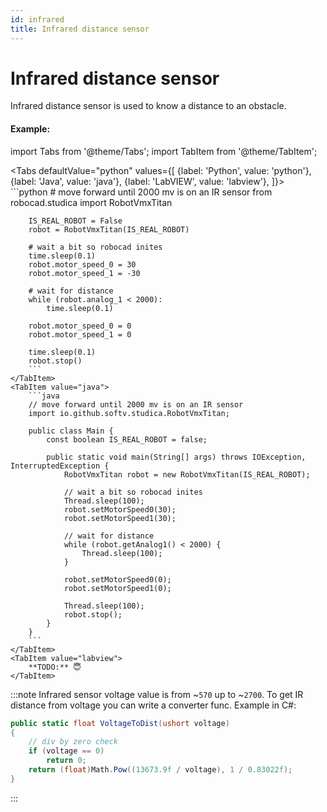 ```yaml
---
id: infrared
title: Infrared distance sensor
---
```


# Infrared distance sensor   

Infrared distance sensor is used to know a distance to an obstacle.

#### Example:

import Tabs from '@theme/Tabs';
import TabItem from '@theme/TabItem';

<Tabs
    defaultValue="python"
    values={[
        {label: 'Python', value: 'python'},
        {label: 'Java', value: 'java'},
        {label: 'LabVIEW', value: 'labview'},
    ]}>
    <TabItem value="python">  
        ```python
        # move forward until 2000 mv is on an IR sensor
        from robocad.studica import RobotVmxTitan

        IS_REAL_ROBOT = False
        robot = RobotVmxTitan(IS_REAL_ROBOT)
        
        # wait a bit so robocad inites
        time.sleep(0.1)
        robot.motor_speed_0 = 30
        robot.motor_speed_1 = -30

        # wait for distance
        while (robot.analog_1 < 2000):
            time.sleep(0.1)

        robot.motor_speed_0 = 0
        robot.motor_speed_1 = 0

        time.sleep(0.1)
        robot.stop()
        ```
    </TabItem>
    <TabItem value="java">
        ```java
        // move forward until 2000 mv is on an IR sensor
        import io.github.softv.studica.RobotVmxTitan;

        public class Main {
            const boolean IS_REAL_ROBOT = false;

            public static void main(String[] args) throws IOException, InterruptedException {
                RobotVmxTitan robot = new RobotVmxTitan(IS_REAL_ROBOT);

                // wait a bit so robocad inites
                Thread.sleep(100);
                robot.setMotorSpeed0(30);
                robot.setMotorSpeed1(30);

                // wait for distance
                while (robot.getAnalog1() < 2000) {
                    Thread.sleep(100);
                }
                
                robot.setMotorSpeed0(0);
                robot.setMotorSpeed1(0);

                Thread.sleep(100);
                robot.stop();
            }
        }
        ```
    </TabItem>
    <TabItem value="labview">
        **TODO:** 😇
    </TabItem>
</Tabs>   

:::note
Infrared sensor voltage value is from ~```570``` up to ~```2700```.
To get IR distance from voltage you can write a converter func. Example in C#:
```csharp
public static float VoltageToDist(ushort voltage)
{
    // div by zero check
    if (voltage == 0)
        return 0;
    return (float)Math.Pow((13673.9f / voltage), 1 / 0.83022f);
}
```
:::
